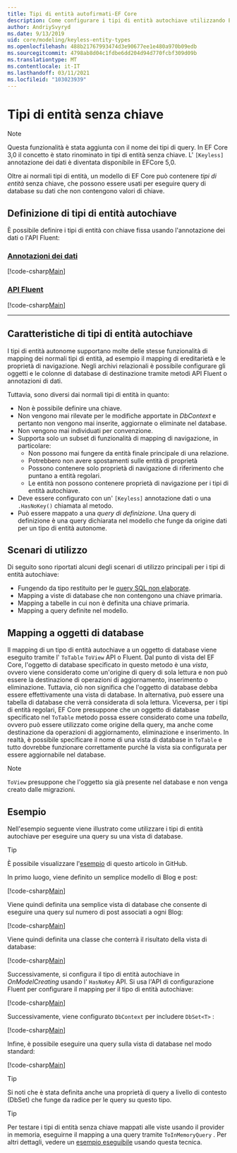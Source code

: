 ```yaml
---
title: Tipi di entità autofirmati-EF Core
description: Come configurare i tipi di entità autochiave utilizzando Entity Framework Core
author: AndriySvyryd
ms.date: 9/13/2019
uid: core/modeling/keyless-entity-types
ms.openlocfilehash: 488b21767993474d3e90677ee1e480a970b09edb
ms.sourcegitcommit: 4798ab8d04c1fdbe6dd204d94d770fcbf309d09b
ms.translationtype: MT
ms.contentlocale: it-IT
ms.lasthandoff: 03/11/2021
ms.locfileid: "103023939"
---
```

# <a name="keyless-entity-types"></a>Tipi di entità senza chiave

> [!NOTE]
> Questa funzionalità è stata aggiunta con il nome dei tipi di query. In EF Core 3,0 il concetto è stato rinominato in tipi di entità senza chiave. L' `[Keyless]` annotazione dei dati è diventata disponibile in EFCore 5,0.

Oltre ai normali tipi di entità, un modello di EF Core può contenere _tipi di entità_ senza chiave, che possono essere usati per eseguire query di database su dati che non contengono valori di chiave.

## <a name="defining-keyless-entity-types"></a>Definizione di tipi di entità autochiave

È possibile definire i tipi di entità con chiave fissa usando l'annotazione dei dati o l'API Fluent:

### <a name="data-annotations"></a>[Annotazioni dei dati](#tab/data-annotations)

[!code-csharp[Main](../../../samples/core/Modeling/DataAnnotations/Keyless.cs?Name=Keyless&highlight=1)]

### <a name="fluent-api"></a>[API Fluent](#tab/fluent-api)

[!code-csharp[Main](../../../samples/core/Modeling/FluentAPI/Keyless.cs?Name=Keyless&highlight=4)]

***

## <a name="keyless-entity-types-characteristics"></a>Caratteristiche di tipi di entità autochiave

I tipi di entità autonome supportano molte delle stesse funzionalità di mapping dei normali tipi di entità, ad esempio il mapping di ereditarietà e le proprietà di navigazione. Negli archivi relazionali è possibile configurare gli oggetti e le colonne di database di destinazione tramite metodi API Fluent o annotazioni di dati.

Tuttavia, sono diversi dai normali tipi di entità in quanto:

- Non è possibile definire una chiave.
- Non vengono mai rilevate per le modifiche apportate in _DbContext_ e pertanto non vengono mai inserite, aggiornate o eliminate nel database.
- Non vengono mai individuati per convenzione.
- Supporta solo un subset di funzionalità di mapping di navigazione, in particolare:
  - Non possono mai fungere da entità finale principale di una relazione.
  - Potrebbero non avere spostamenti sulle entità di proprietà
  - Possono contenere solo proprietà di navigazione di riferimento che puntano a entità regolari.
  - Le entità non possono contenere proprietà di navigazione per i tipi di entità autochiave.
- Deve essere configurato con un' `[Keyless]` annotazione dati o una `.HasNoKey()` chiamata al metodo.
- Può essere mappato a una _query di definizione_. Una query di definizione è una query dichiarata nel modello che funge da origine dati per un tipo di entità autonome.

## <a name="usage-scenarios"></a>Scenari di utilizzo

Di seguito sono riportati alcuni degli scenari di utilizzo principali per i tipi di entità autochiave:

- Fungendo da tipo restituito per le [query SQL non elaborate](xref:core/querying/raw-sql).
- Mapping a viste di database che non contengono una chiave primaria.
- Mapping a tabelle in cui non è definita una chiave primaria.
- Mapping a query definite nel modello.

## <a name="mapping-to-database-objects"></a>Mapping a oggetti di database

Il mapping di un tipo di entità autochiave a un oggetto di database viene eseguito tramite l' `ToTable` `ToView` API o Fluent. Dal punto di vista del EF Core, l'oggetto di database specificato in questo metodo è una _vista_, ovvero viene considerato come un'origine di query di sola lettura e non può essere la destinazione di operazioni di aggiornamento, inserimento o eliminazione. Tuttavia, ciò non significa che l'oggetto di database debba essere effettivamente una vista di database. In alternativa, può essere una tabella di database che verrà considerata di sola lettura. Viceversa, per i tipi di entità regolari, EF Core presuppone che un oggetto di database specificato nel `ToTable` metodo possa essere considerato come una _tabella_, ovvero può essere utilizzato come origine della query, ma anche come destinazione da operazioni di aggiornamento, eliminazione e inserimento. In realtà, è possibile specificare il nome di una vista di database in `ToTable` e tutto dovrebbe funzionare correttamente purché la vista sia configurata per essere aggiornabile nel database.

> [!NOTE]
> `ToView` presuppone che l'oggetto sia già presente nel database e non venga creato dalle migrazioni.

## <a name="example"></a>Esempio

Nell'esempio seguente viene illustrato come utilizzare i tipi di entità autochiave per eseguire una query su una vista di database.

> [!TIP]
> È possibile visualizzare l'[esempio](https://github.com/dotnet/EntityFramework.Docs/tree/main/samples/core/KeylessEntityTypes) di questo articolo in GitHub.

In primo luogo, viene definito un semplice modello di Blog e post:

[!code-csharp[Main](../../../samples/core/KeylessEntityTypes/Program.cs#Entities)]

Viene quindi definita una semplice vista di database che consente di eseguire una query sul numero di post associati a ogni Blog:

[!code-csharp[Main](../../../samples/core/KeylessEntityTypes/Program.cs#View)]

Viene quindi definita una classe che conterrà il risultato della vista di database:

[!code-csharp[Main](../../../samples/core/KeylessEntityTypes/Program.cs#KeylessEntityType)]

Successivamente, si configura il tipo di entità autochiave in _OnModelCreating_ usando l' `HasNoKey` API.
Si usa l'API di configurazione Fluent per configurare il mapping per il tipo di entità autochiave:

[!code-csharp[Main](../../../samples/core/KeylessEntityTypes/Program.cs#Configuration)]

Successivamente, viene configurato `DbContext` per includere `DbSet<T>` :

[!code-csharp[Main](../../../samples/core/KeylessEntityTypes/Program.cs#DbSet)]

Infine, è possibile eseguire una query sulla vista di database nel modo standard:

[!code-csharp[Main](../../../samples/core/KeylessEntityTypes/Program.cs#Query)]

> [!TIP]
> Si noti che è stata definita anche una proprietà di query a livello di contesto (DbSet) che funge da radice per le query su questo tipo.

> [!TIP]
> Per testare i tipi di entità senza chiave mappati alle viste usando il provider in memoria, eseguirne il mapping a una query tramite `ToInMemoryQuery` . Per altri dettagli, vedere un [esempio eseguibile](https://github.com/dotnet/EntityFramework.Docs/tree/main/samples/core/Miscellaneous/Testing/ItemsWebApi/) usando questa tecnica.
